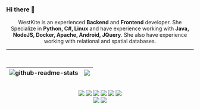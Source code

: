 ### Hi there 👋

<p align="center">
  WestKite is an experienced <b>Backend</b> and <b>Frontend</b> developer.
  She Specialize in <b>Python, C#, Linux</b> and have experience working with <b>Java, NodeJS, Docker, Apache, Android, JQuery</b>. She also have experience working with relational and spatial databases.
</p>
<hr>
</br>

| <img src="https://github-readme-stats.vercel.app/api?username=bsy0317&count_private=true&show_icons=true&hide=contribs,prs&theme=vue&include_all_commits=true" alt="github-readme-stats" />	| <img src="https://github-readme-stats.vercel.app/api/top-langs/?username=bsy0317&layout=compact&theme=vue&langs_count=6" />	|
|---	                                                                                                                  |---	                                                   

<br/>
<div align="center">
<a href="#" target="_blank"><img src="https://img.shields.io/badge/Python-3776AB?style=for-the-badge&logo=python&logoColor=ffffff"/></a>
<a href="#" target="_blank"><img src="https://img.shields.io/badge/CSharp-239120?style=for-the-badge&logo=csharp&logoColor=ffffff"/></a>
<a href="#" target="_blank"><img src="https://img.shields.io/badge/flask-000000?style=for-the-badge&logo=flask&logoColor=ffffff"/></a>
<a href="#" target="_blank"><img src="https://img.shields.io/badge/JQuery-0769AD?style=for-the-badge&logo=jquery&logoColor=ffffff"/></a>
<a href="#" target="_blank"><img src="https://img.shields.io/badge/MariaDB-1F305F?style=for-the-badge&logo=mariadb&logoColor=ffffff"/></a>
<a href="#" target="_blank"><img src="https://img.shields.io/badge/Apache-D22128?style=for-the-badge&logo=apache&logoColor=ffffff"/></a>
<br>
<a href="#" target="_blank"><img src="https://img.shields.io/badge/Email-talk@kakao.one-8B89CC?style=for-the-badge&logo=gmail&logoColor=ffffff"/></a>
  <a href="#" target="_blank"><img src="https://img.shields.io/badge/Gmail-webesnw@gmail.com-72BE50?style=for-the-badge&logo=gmail&logoColor=ffffff"/></a>
</div>
